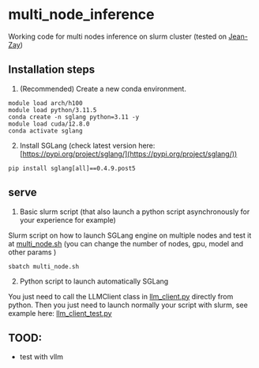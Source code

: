 # multi_node_inference

Working code for multi nodes inference on slurm cluster (tested on [Jean-Zay](http://www.idris.fr/eng/jean-zay/index.html))

## Installation steps

1. (Recommended) Create a new conda environment.
```
module load arch/h100
module load python/3.11.5
conda create -n sglang python=3.11 -y
module load cuda/12.8.0
conda activate sglang
```

2. Install SGLang (check latest version here: [https://pypi.org/project/sglang/](https://pypi.org/project/sglang/))

```
pip install sglang[all]==0.4.9.post5
```


## serve 

1. Basic slurm script (that also launch a python script asynchronously for your experience for example)

Slurm script on how to launch SGLang engine on multiple nodes and test it at [multi_node.sh](multi_node.sh) (you can change the number of nodes, gpu, model and other params )
```
sbatch multi_node.sh 
```

2. Python script to launch automatically SGLang

You just need to call the LLMClient class in [llm_client.py](llm_client.py) directly from python.
Then you just need to launch normally your script with slurm, see example here: [llm_client_test.py](llm_client_test.py)


## TOOD:
- test with vllm